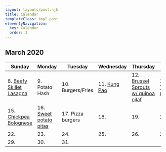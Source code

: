 ```yaml
---
layout: layouts/post.njk
title: Calendar
templateClass: tmpl-post
eleventyNavigation:
  key: Calendar
  order: 3
---
```


## March 2020

| Sunday                                                   | Monday                                              | Tuesday           | Wednesday                                            | Thursday                                                                   | Friday                                                 | Saturday |
| -------------------------------------------------------- | --------------------------------------------------- | ----------------- | ---------------------------------------------------- | -------------------------------------------------------------------------- | ------------------------------------------------------ | -------- |
| 8. [Beefy Skillet Lasagna](posts/beefy-skillet-lasagna/) | 9. Potato Hash                                      | 10. Burgers/Fries | 11. [Kung Pao](posts/kung-pao-cauliflower-stir-fry/) | 12. [Brussel Sprouts w/ quinoa pilaf](posts/brussel-sprouts-quinoa-pilaf/) | 13. [Tofu nuggets](posts/vegan-ranch-chicken-nuggets/) | 14.      |
| 15. [Chickpea Bolognese](chickpea-bolognese)             | 16. [Sweet potato pitas](/posts/sweet-potato-pitas) | 17. Pizza burgers | 18.                                                  | 19.                                                                        | 20.                                                    | 21.      |
| 22.                                                      | 23.                                                 | 24.               | 25.                                                  | 26.                                                                        | 27                                                     | 28.      |
| 29.                                                      | 30.                                                 | 31.               |
